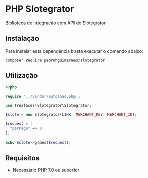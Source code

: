 # PHP Slotegrator
Biblioteca de integracão com API do Slotegrator

## Instalação
Para instalar esta dependência basta executar o comando abaixo:
```shell
composer require pedrohguimaraes/slotegrator
```
## Utilização

```php
<?php

require '../vendor/autoload.php';

use Tresfaces\Slotegrator\Slotegrator;

$slote = new Slotegrator(LINK, MERCHANT_KEY, MERCHANT_ID);

$request = [
  "perPage" => 0
];

echo $slote->games($request);
```
## Requisitos
- Necessário PHP 7.0 ou superior